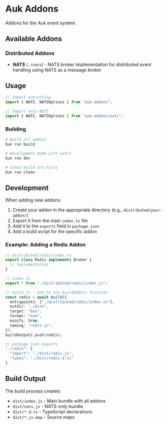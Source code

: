 # Auk Addons

Addons for the Auk event system.

## Available Addons

### Distributed Addons

- **NATS** (`./nats`) - NATS broker implementation for distributed event handling using NATS as a message broker

## Usage

```typescript
// Import everything
import { NATS, NATSOptions } from "auk-addons";

// Import only NATS
import { NATS, NATSOptions } from "auk-addons/nats";
```

### Building

```bash
# Build all addons
bun run build

# Development mode with watch
bun run dev

# Clean build artifacts
bun run clean
```

## Development

When adding new addons:

1. Create your addon in the appropriate directory (e.g., `distributed/your-addon/`)
2. Export it from the main `index.ts` file
3. Add it to the `exports` field in `package.json`
4. Add a build script for the specific addon

### Example: Adding a Redis Addon

```typescript
// distributed/redis/index.ts
export class Redis implements Broker {
  // Implementation
}

// index.ts
export * from "./distributed/redis/index.js";

// build.ts - Add to the buildAddons function
const redis = await build({
  entrypoints: ["./distributed/redis/index.ts"],
  outdir: "./dist",
  target: "bun",
  format: "esm",
  minify: true,
  naming: "redis.js",
});
buildOutputs.push(redis);

// package.json exports
"./redis": {
  "import": "./dist/redis.js",
  "types": "./dist/redis.d.ts"
}
```

## Build Output

The build process creates:

- `dist/index.js` - Main bundle with all addons
- `dist/nats.js` - NATS-only bundle
- `dist/*.d.ts` - TypeScript declarations
- `dist/*.js.map` - Source maps
